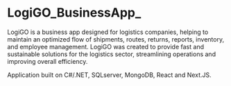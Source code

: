 # LogiGO_BusinessApp_
LogiGO is a business app designed for logistics companies, helping to maintain an optimized flow of shipments, routes, returns, reports, inventory, and employee management. LogiGO was created to provide fast and sustainable solutions for the logistics sector, streamlining operations and improving overall efficiency.

Application built on C#/.NET, SQLserver, MongoDB, React and Next.JS.
